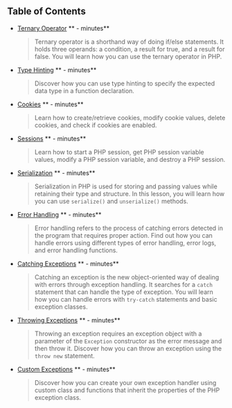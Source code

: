 ## Table of Contents

* [Ternary Operator](content/TernaryOperator/TernaryOperator.q.md) ** - minutes**
    > Ternary operator is a shorthand way of doing if/else statements. It holds three operands: a condition, a result for true, and a result for false. You will learn how you can use the ternary operator in PHP.

* [Type Hinting](content/TypeHinting/TypeHinting.q.md) ** - minutes**
    > Discover how you can use type hinting to specify the expected data type in a function declaration.

* [Cookies](content/Cookies/Cookies.q.md) ** - minutes**
    > Learn how to create/retrieve cookies, modify cookie values, delete cookies, and check if cookies are enabled.
 
* [Sessions](content/Sessions/Sessions.q.md) ** - minutes**
    > Learn how to start a PHP session, get PHP session variable values, modify a PHP session variable, and destroy a PHP session.

* [Serialization](content/Serialization/Serialization.q.md) ** - minutes**
    > Serialization in PHP is used for storing and passing values while retaining their type and structure. In this lesson, you will learn how you can use `serialize()` and `unserialize()` methods.

* [Error Handling](content/ErrorHandling/ErrorHandling.q.md) ** - minutes**
    > Error handling refers to the process of catching errors detected in the program that requires proper action. Find out how you can handle errors using different types of error handling, error logs, and error handling functions.
    
* [Catching Exceptions](content/CatchingExceptions/CatchingExceptions.q.md) ** - minutes**
    > Catching an exception is the new object-oriented way of dealing with errors through exception handling. It searches for a `catch` statement that can handle the type of exception. You will learn how you can handle errors with `try-catch` statements and basic exception classes.

* [Throwing Exceptions](content/ThrowingExceptions/ThrowingExceptions.q.md) ** - minutes**
    > Throwing an exception requires an exception object with a parameter of the `Exception` constructor as the error message and then throw it. Discover how you can throw an exception using the `throw new` statement.

* [Custom Exceptions](content/CustomExceptions/CustomExceptions.q.md) ** - minutes**
    > Discover how you can create your own exception handler using custom class and functions that inherit the properties of the PHP exception class.